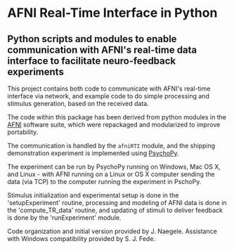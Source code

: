 
# AFNI Real-Time Interface in Python

## Python scripts and modules to enable communication with AFNI's real-time data interface to facilitate neuro-feedback experiments

This project contains both code to communicate with AFNI's real-time interface via network, and example code to do simple
processing and stimulus generation, based on the received data.

The code within this package has been derived from python modules in the [AFNI](https://github.com/afni/afni) software suite,
which were repackaged and modularized to improve portability.

The communication is handled by the `afniRTI` module, and the shipping demonstration experiment is implemented using
[PsychoPy](http://www.psychopy.org).

The experiment can be run by PsychoPy running on Windows, Mac OS X, and Linux - with AFNI running on a Linux or OS X computer
sending the data (via TCP) to the computer running the experiment in PschoPy.

Stimulus initialization and experimental setup is done in the 'setupExperiment' routine, processing and modeling of AFNI data
is done in the 'compute_TR_data' routine, and updating of stimuli to deliver feedback is done by the 'runExperiment' module.

Code organization and initial version provided by J. Naegele.  Assistance with Windows compatibility provided by S. J. Fede.

